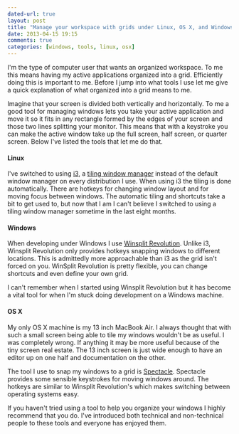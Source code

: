 ```yaml
---
dated-url: true
layout: post
title: "Manage your workspace with grids under Linux, OS X, and Windows"
date: 2013-04-15 19:15
comments: true
categories: [windows, tools, linux, osx]
---
```


I'm the type of computer user that wants an organized workspace.
To me this means having my active applications organized into a grid.
Efficiently doing this is important to me.
Before I jump into what tools I use let me give a quick explanation of what organized into a grid means to me.

Imagine that your screen is divided both vertically and horizontally.
To me a good tool for managing windows lets you take your active application and move it so it fits in any rectangle formed by the edges of your screen and those two lines splitting your monitor.
This means that with a keystroke you can make the active window take up the full screen, half screen, or quarter screen.
Below I've listed the tools that let me do that.

#### Linux ####

I've switched to using [i3](http://i3wm.org/), a [tiling window manager](http://en.wikipedia.org/wiki/Tiling_window_manager) instead of the default window manager on every distribution I use.
When using i3 the tiling is done automatically.
There are hotkeys for changing window layout and for moving focus between windows.
The automatic tiling and shortcuts take a bit to get used to, but now that I am I can't believe I switched to using a tiling window manager sometime in the last eight months.

#### Windows ####

When developing under Windows I use [Winsplit Revolution](http://winsplit-revolution.com/).
Unlike i3, Winsplit Revolution only provides hotkeys snapping windows to different locations.
This is admittedly more approachable than i3 as the grid isn't forced on you.
WinSplit Revolution is pretty flexible, you can change shortcuts and even define your own grid.

I can't remember when I started using Winsplit Revolution but it has become a vital tool for when I'm stuck doing development on a Windows machine.

#### OS X ####

My only OS X machine is my 13 inch MacBook Air.
I always thought that with such a small screen being able to tile my windows wouldn't be as useful.
I was completely wrong.
If anything it may be more useful because of the tiny screen real estate.
The 13 inch screen is just wide enough to have an editor up on one half and documentation on the other.

The tool I use to snap my windows to a grid is [Spectacle](http://spectacleapp.com/).
Spectacle provides some sensible keystrokes for moving windows around.
The hotkeys are similar to Winsplit Revolution's which makes switching between operating systems easy.

If you haven't tried using a tool to help you organize your windows I highly recommend that you do.
I've introduced both technical and non-technical people to these tools and everyone has enjoyed them.
